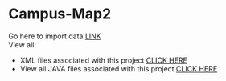 Campus-Map2
===========
Go here to import data
[LINK](https://github.com/DevelopersGuild/campus-map2/tree/080a0b81892e98a76695bb0a90a18ae9f101f137/app/src/main/java/net/developersguild/campus_map/pathfinding/importdata)
<br>
View all:<br>
 - XML files associated with this project [CLICK HERE](https://github.com/DevelopersGuild/campus-map2/search?l=xml)
 - View all JAVA files associated with this project [CLICK HERE](https://github.com/DevelopersGuild/campus-map2/search?l=java)
